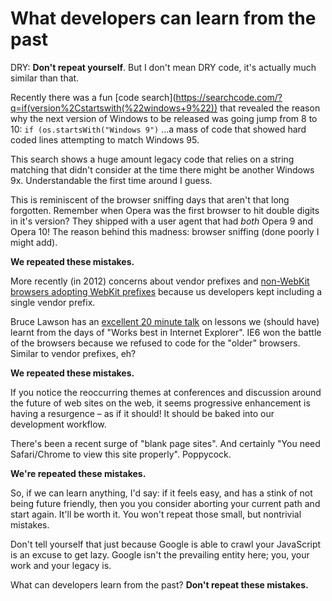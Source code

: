 # What developers can learn from the past

DRY: **Don't repeat yourself**. But I don't mean DRY code, it's actually much similar than that.

Recently there was a fun [code search](https://searchcode.com/?q=if(version%2Cstartswith(%22windows+9%22)) that revealed the reason why the next version of Windows to be released was going jump from 8 to 10: `if (os.startsWith("Windows 9")` ...a mass of code that showed hard coded lines attempting to match Windows 95. 

This search shows a huge amount legacy code that relies on a string matching that didn't consider at the time there might be another Windows 9x. Understandable the first time around I guess.

This is reminiscent of the browser sniffing days that aren't that long forgotten. Remember when Opera was the first browser to hit double digits in it's version? They shipped with a user agent that had *both* Opera 9 and Opera 10! The reason behind this madness: browser sniffing (done poorly I might add).

**We repeated these mistakes.**

More recently (in 2012) concerns about vendor prefixes and [non-WebKit browsers adopting WebKit prefixes](https://remysharp.com/2012/02/09/vendor-prefixes-about-to-go-south) because us developers kept including a single vendor prefix.

Bruce Lawson has an [excellent 20 minute talk](http://vimeo.com/m/52171395) on lessons we (should have) learnt from the days of "Works best in Internet Explorer". IE6 won the battle of the browsers because we refused to code for the "older" browsers. Similar to vendor prefixes, eh?

**We repeated these mistakes.**

If you notice the reoccurring themes at conferences and discussion around the future of web sites on the web, it seems progressive enhancement is having a resurgence – as if it should! It should be baked into our development workflow.

There's been a recent surge of "blank page sites". And certainly "You need Safari/Chrome to view this site properly". Poppycock.

**We're repeated these mistakes.**

So, if we can learn anything, I'd say: if it feels easy, and has a stink of not being future friendly, then you you consider aborting your current path and start again. It'll be worth it. You won't repeat those small, but nontrivial mistakes.

Don't tell yourself that just because Google is able to crawl your JavaScript is an excuse to get lazy. Google isn't the prevailing entity here; you, your work and your legacy is.

What can developers learn from the past? **Don't repeat these mistakes.**
